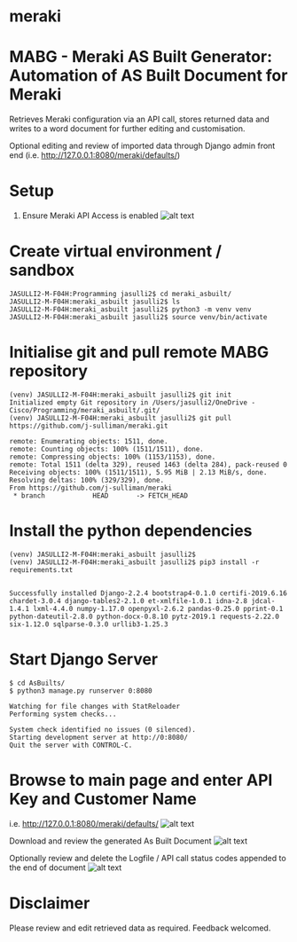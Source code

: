# meraki

# MABG - Meraki AS Built Generator: Automation of AS Built Document for Meraki
Retrieves Meraki configuration via an API call, stores returned data and writes to a word document for further 
editing and customisation. 

Optional editing and review of imported data through Django admin front end (i.e. http://127.0.0.1:8080/meraki/defaults/)  



# Setup

1) Ensure Meraki API Access is enabled
![alt text](https://github.com/j-sulliman/meraki/blob/master/AsBuilts/media/Enable-API.png)


# Create virtual environment / sandbox
```
JASULLI2-M-F04H:Programming jasulli2$ cd meraki_asbuilt/
JASULLI2-M-F04H:meraki_asbuilt jasulli2$ ls
JASULLI2-M-F04H:meraki_asbuilt jasulli2$ python3 -m venv venv
JASULLI2-M-F04H:meraki_asbuilt jasulli2$ source venv/bin/activate
```

# Initialise git and pull remote MABG repository
```
(venv) JASULLI2-M-F04H:meraki_asbuilt jasulli2$ git init
Initialized empty Git repository in /Users/jasulli2/OneDrive - Cisco/Programming/meraki_asbuilt/.git/
(venv) JASULLI2-M-F04H:meraki_asbuilt jasulli2$ git pull https://github.com/j-sulliman/meraki.git
 
remote: Enumerating objects: 1511, done.
remote: Counting objects: 100% (1511/1511), done.
remote: Compressing objects: 100% (1153/1153), done.
remote: Total 1511 (delta 329), reused 1463 (delta 284), pack-reused 0
Receiving objects: 100% (1511/1511), 5.95 MiB | 2.13 MiB/s, done.
Resolving deltas: 100% (329/329), done.
From https://github.com/j-sulliman/meraki
 * branch            HEAD       -> FETCH_HEAD
```

# Install the python dependencies
```
(venv) JASULLI2-M-F04H:meraki_asbuilt jasulli2$ 
(venv) JASULLI2-M-F04H:meraki_asbuilt jasulli2$ pip3 install -r requirements.txt 


Successfully installed Django-2.2.4 bootstrap4-0.1.0 certifi-2019.6.16 chardet-3.0.4 django-tables2-2.1.0 et-xmlfile-1.0.1 idna-2.8 jdcal-1.4.1 lxml-4.4.0 numpy-1.17.0 openpyxl-2.6.2 pandas-0.25.0 pprint-0.1 python-dateutil-2.8.0 python-docx-0.8.10 pytz-2019.1 requests-2.22.0 six-1.12.0 sqlparse-0.3.0 urllib3-1.25.3
```

# Start Django Server
```
$ cd AsBuilts/
$ python3 manage.py runserver 0:8080

Watching for file changes with StatReloader
Performing system checks...

System check identified no issues (0 silenced).
Starting development server at http://0:8080/
Quit the server with CONTROL-C.
```

# Browse to main page and enter API Key and Customer Name
i.e. http://127.0.0.1:8080/meraki/defaults/
![alt text](https://github.com/j-sulliman/meraki/blob/master/AsBuilts/media/main-page.png)

Download and review the generated As Built Document
![alt text](https://github.com/j-sulliman/meraki/blob/master/AsBuilts/media/Document-Example.png)


Optionally review and delete the Logfile / API call status codes appended to the end of document
![alt text](https://github.com/j-sulliman/meraki/blob/master/AsBuilts/media/Log-File.png)
 

# Disclaimer
Please review and edit retrieved data as required.  Feedback welcomed.
